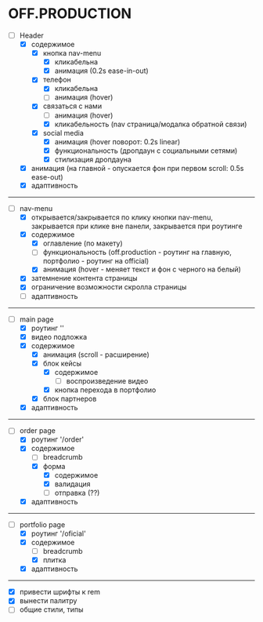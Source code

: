 # OFF.PRODUCTION

- [ ] Header
    - [x] содержимое
        - [x] кнопка nav-menu
            - [x] кликабельна
            - [x] анимация (0.2s ease-in-out)
        - [x] телефон
            - [x] кликабельна
            - [ ] анимация (hover)
        - [x] связаться с нами
            - [ ] анимация (hover)
            - [x] кликабельность (nav страница/модалка обратной связи)
        - [x] social media
            - [x] анимация (hover поворот: 0.2s linear)
            - [x] функциональность (дропдаун с социальными сетями)
            - [x] стилизация дропдауна
    - [x] анимация (на главной - опускается фон при первом scroll: 0.5s ease-out) 
    - [x] адаптивность
---
- [ ] nav-menu
    - [x] открывается/закрывается по клику кнопки nav-menu, закрывается при клике вне панели, закрывается при роутинге
    - [x] содержимое
        - [x] оглавление (по макету)
        - [ ] функциональность (off.production - роутинг на главную, портфолио - роутинг на official)
        - [x] анимация (hover - меняет текст и фон с черного на белый)
    - [x] затемнение контента страницы
    - [x] ограничение возможности скролла страницы
    - [ ] адаптивность
---
- [ ] main page
    - [x] роутинг ''
    - [x] видео подложка
    - [x] содержимое
        - [x] анимация (scroll - расширение)
        - [x] блок кейсы
            - [x] содержимое
                - [ ] воспроизведение видео
            - [x] кнопка перехода в портфолио
        - [x] блок партнеров
    - [x] адаптивность
---
- [ ] order page
    - [x] роутинг '/order'
    - [x] содержимое
        - [ ] breadcrumb 
        - [x] форма
            - [x] содержимое
            - [x] валидация
            - [ ] отправка (??)
    - [x] адаптивность
---
- [ ] portfolio page
    - [x] роутинг '/oficial'
    - [x] содержимое
        - [ ] breadcrumb 
        - [x] плитка
    - [x] адаптивность
---
- [x] привести шрифты к rem
- [x] вынести палитру
- [ ] общие стили, типы
